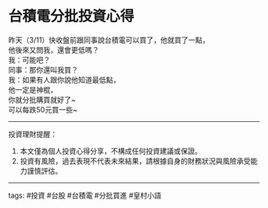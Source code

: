 # 台積電分批投資心得

昨天（3/11）快收盤前跟同事說台積電可以買了，他就買了一點，  
他後來又問我，還會更低嗎？  
我：可能吧？  
同事：那你還叫我買？  
我：如果有人跟你說他知道最低點，  
他一定是神棍，  
你就分批購買就好了~  
可以每跌50元買一些~

---

投資理財提醒：

1. 本文僅為個人投資心得分享，不構成任何投資建議或保證。  
2. 投資有風險，過去表現不代表未來結果，請根據自身的財務狀況與風險承受能力謹慎評估。

---

tags: #投資 #台股 #台積電 #分批買進 #皇村小語